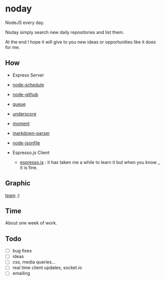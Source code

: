 # noday

NodeJS every day.

Noday simply search new daily repositories and list them. 

At the end I hope it will give to you new ideas or opportunities like it does for me.

How
-----

- Express Server
 - [node-schedule](https://github.com/mattpat/node-schedule)
 - [node-github](https://github.com/mikedeboer/node-github)
 - [queue](https://github.com/mbostock/queue)
 - [underscore](https://github.com/jashkenas/underscore)
 - [moment](https://github.com/moment/moment)
 - [markdown-parser](https://github.com/darul75/markdown-parser)
 - [node-jsonfile](https://github.com/jprichardson/node-jsonfile)

- Espresso.js Client
  - [espresso.js](https://github.com/techlayer/espresso.js) : it has taken me a while to learn it but when you know _ it is fine.

Graphic
-----

[team](www.medium.com) ;)

Time
-----
About one week of work.

Todo
-----

- [ ] bug fixes
- [ ] ideas
- [ ] css, media queries...
- [ ] real time client updates, socket.io
- [ ] emailing
